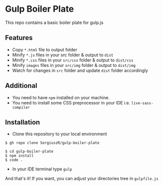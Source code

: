 # Gulp Boiler Plate

This repo contains a basic boiler plate for gulp.js

## Features

- Copy `*.html` file to output folder
- Minify `*.js` files in your src folder & output to `dist`
- Minify `*.css` files in your `src/css` folder & output to `dist/css`
- Minify `images` files in your `src/img` folder & output to `dist/img`
- Watch for changes in `src` folder and update `dist` folder accordingly

## Additional

- You need to have `npm` installed on your machine.
- You need to install some CSS preprocessor in your IDE i.e. `live-sass-compiler`

## Installation

- Clone this repository to your local environment

```
$ gh repo clone SergiuszR/gulp-boiler-plate

$ cd gulp-boiler-plate
$ npm install
$ code .
```

- In your IDE terminal type
  `gulp`

And that's it!
If you want, you can adjust your directories tree in `gulpfile.js`
